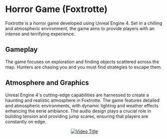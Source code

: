 # Horror Game (Foxtrotte)

Foxtrotte is a horror game developed using Unreal Engine 4. Set in a chilling and atmospheric environment, the game aims to provide players with an intense and terrifying experience.

## Gameplay

The game focuses on exploration and finding objects scattered across the map. Hunters are chasing you and you must find strategies to escape them.

## Atmosphere and Graphics

Unreal Engine 4's cutting-edge capabilities are harnessed to create a haunting and realistic atmosphere in Foxtrotte. The game features detailed and atmospheric environments, with dynamic lighting and weather effects enhancing the eerie ambiance. The audio design plays a crucial role in building tension and providing jump scares, ensuring that players are constantly on edge.

<p align="center">
  <a href="https://www.youtube.com/watch?v=RCldB7i0Ocs">
    <img src="https://img.youtube.com/vi/RCldB7i0Ocs/0.jpg" alt="Video Title">
  </a>
</p>
